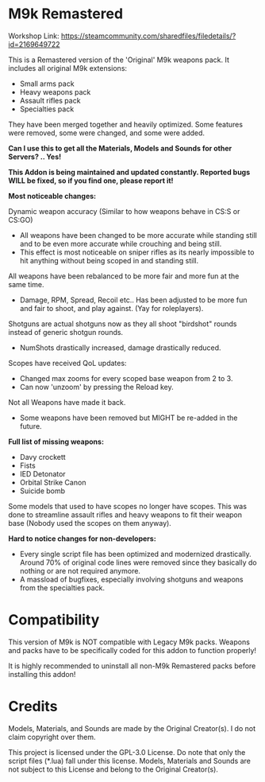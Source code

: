 # M9k Remastered

Workshop Link: https://steamcommunity.com/sharedfiles/filedetails/?id=2169649722

This is a Remastered version of the 'Original' M9k weapons pack.
It includes all original M9k extensions:
 * Small arms pack
 * Heavy weapons pack
 * Assault rifles pack
 * Specialties pack

They have been merged together and heavily optimized. Some features were removed, some were changed, and some were added.

**Can I use this to get all the Materials, Models and Sounds for other Servers? .. Yes!**

**This Addon is being maintained and updated constantly. Reported bugs WILL be fixed, so if you find one, please report it!**

**Most noticeable changes:**

Dynamic weapon accuracy (Similar to how weapons behave in CS:S or CS:GO)
 * All weapons have been changed to be more accurate while standing still and to be even more accurate while crouching and being still.
 * This effect is most noticeable on sniper rifles as its nearly impossible to hit anything without being scoped in and standing still.

All weapons have been rebalanced to be more fair and more fun at the same time.
 * Damage, RPM, Spread, Recoil etc.. Has been adjusted to be more fun and fair to shoot, and play against. (Yay for roleplayers).

Shotguns are actual shotguns now as they all shoot "birdshot" rounds instead of generic shotgun rounds.
 * NumShots drastically increased, damage drastically reduced.

Scopes have received QoL updates:
 * Changed max zooms for every scoped base weapon from 2 to 3.
 * Can now 'unzoom' by pressing the Reload key.
 
Not all Weapons have made it back.
 * Some weapons have been removed but MIGHT be re-added in the future.
 
 **Full list of missing weapons:**
 * Davy crockett
 * Fists
 * IED Detonator
 * Orbital Strike Canon
 * Suicide bomb

Some models that used to have scopes no longer have scopes. This was done to streamline assault rifles and heavy weapons to fit their weapon base (Nobody used the scopes on them anyway).

**Hard to notice changes for non-developers:**
 * Every single script file has been optimized and modernized drastically. Around 70% of original code lines were removed since they basically do nothing or are not required anymore.
 * A massload of bugfixes, especially involving shotguns and weapons from the specialties pack.
 
# Compatibility

This version of M9k is NOT compatible with Legacy M9k packs. Weapons and packs have to be specifically coded for this addon to function properly!

It is highly recommended to uninstall all non-M9k Remastered packs before installing this addon!

# Credits

Models, Materials, and Sounds are made by the Original Creator(s). I do not claim copyright over them.

This project is licensed under the GPL-3.0 License. Do note that only the script files (*.lua) fall under this license. Models, Materials and Sounds are not subject to this License and belong to the Original Creator(s).
